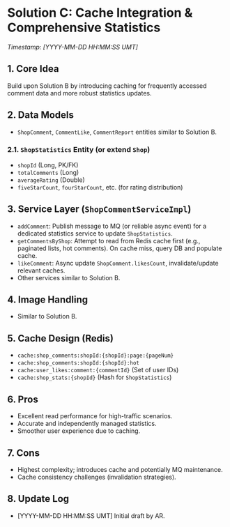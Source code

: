 # Solution C: Cache Integration & Comprehensive Statistics

*Timestamp: [YYYY-MM-DD HH:MM:SS UMT]*

## 1. Core Idea
Build upon Solution B by introducing caching for frequently accessed comment data and more robust statistics updates.

## 2. Data Models
*   `ShopComment`, `CommentLike`, `CommentReport` entities similar to Solution B.
### 2.1. `ShopStatistics` Entity (or extend `Shop`)
*   `shopId` (Long, PK/FK)
*   `totalComments` (Long)
*   `averageRating` (Double)
*   `fiveStarCount`, `fourStarCount`, etc. (for rating distribution)

## 3. Service Layer (`ShopCommentServiceImpl`)
*   `addComment`: Publish message to MQ (or reliable async event) for a dedicated statistics service to update `ShopStatistics`.
*   `getCommentsByShop`: Attempt to read from Redis cache first (e.g., paginated lists, hot comments). On cache miss, query DB and populate cache.
*   `likeComment`: Async update `ShopComment.likesCount`, invalidate/update relevant caches.
*   Other services similar to Solution B.

## 4. Image Handling
*   Similar to Solution B.

## 5. Cache Design (Redis)
*   `cache:shop_comments:shopId:{shopId}:page:{pageNum}`
*   `cache:shop_comments:shopId:{shopId}:hot`
*   `cache:user_likes:comment:{commentId}` (Set of user IDs)
*   `cache:shop_stats:{shopId}` (Hash for `ShopStatistics`)

## 6. Pros
*   Excellent read performance for high-traffic scenarios.
*   Accurate and independently managed statistics.
*   Smoother user experience due to caching.

## 7. Cons
*   Highest complexity; introduces cache and potentially MQ maintenance.
*   Cache consistency challenges (invalidation strategies).

## 8. Update Log
*   [YYYY-MM-DD HH:MM:SS UMT] Initial draft by AR.